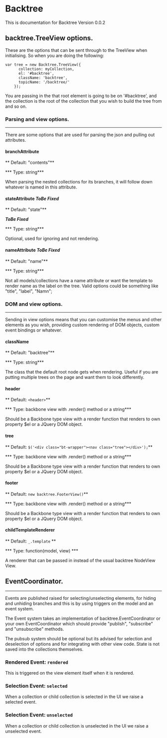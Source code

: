 # Backtree

This is documentation for Backtree Version 0.0.2

## backtree.TreeView options.

These are the options that can be sent through to the TreeView when initialising. So when you are doing the following:

```
var tree = new Backtree.TreeView({
      collection: myCollection,
      el: '#backtree',
      className: 'backtree',
      topicName: '/backtree/'
    });

```
You are passing in the that root element is going to be on '#backtree', and the collection is the root of the collection that you wish to build the tree from and so on.


### Parsing and view options.
---
There are some options that are used for parsing the json and pulling out attributes.

#### branchAttribute

** Default: "contents"**

*** Type: string***

When parsing the nested collections for its branches, it will follow down whatever is named in this attribute.

#### stateAttribute ***ToBe Fixed***

** Default: "state"**

***ToBe Fixed***

*** Type: string***

Optional, used for ignoring and not rendering. 

#### nameAttribute ***ToBe Fixed***

** Default: "name"**

*** Type: string***

Not all models/collections have a name attribute or want the template to render name as the label on the tree. Valid options could be something like "title", "label", "Namn";


### DOM and view options.
---
Sending in view options means that you can customise the menus and other elements as you wish, providing custom rendering of DOM objects, custom event bindings or whatever.

#### className

** Default: "backtree"**

*** Type: string***

The class that the default root node gets when rendering. Useful if you are putting multiple trees on the page and want them to look differently.

#### header

** Default: `<header>`**

*** Type: backbone view with .render() method or a string***

Should be a Backbone type view with a render function that renders to own property $el or a JQuery DOM object.

#### tree

** Default: `$('<div class="bt-wrapper"><nav class="tree"></div>');`**

*** Type: backbone view with .render() method or a string***

Should be a Backbone type view with a render function that renders to own property $el or a JQuery DOM object.

#### footer

** Default: `new backtree.FooterView()`**

*** Type: backbone view with .render() method or a string***

Should be a Backbone type view with a render function that renders to own property $el or a JQuery DOM object. 

#### childTemplateRenderer

** Default: `_.template` **

*** Type: function(model, view) ***

A renderer that can be passed in instead of the usual backtree NodeView View.


## EventCoordinator.
---
Events are published raised for selecting/unselecting elements, for hiding and unhiding branches and this is by using triggers on the model and an event system.

The Event system takes an implementation of backtree.EventCoordinator or your own EventCoordinator which should provide "publish", "subscribe" and "unsubscribe" methods.

The pubsub system should be optional but its advised for selection and deselection of options and for integrating with other view code. State is not saved into the collections themselves.

###


### Rendered Event: `rendered`

This is triggered on the view element itself when it is rendered.

### Selection Event: `selected`

When a collection or child collection is selected in the UI  we raise a selected event.

### Selection Event: `unselected`

When a collection or child collection is unselected in the UI  we raise a unselected event.
